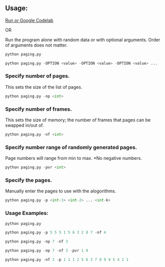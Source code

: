 ## Usage:

[Run or Google Codelab](https://colab.research.google.com/drive/1WPJyUBqYP-olKSwZxjbkJ0S-Nw_GMAzJ?usp=sharing)


OR
<br>

Run the program alone with random data or with optional arguments. Order of arguments does not matter.

```python
python paging.py
````

```python
python paging.py -OPTION <value> -OPTION <value> -OPTION <value> ...
````

### Specify number of pages.
This sets the size of the list of pages.

```python
python paging.py -np <int>
````

### Specify number of frames.
This sets the size of memory; the number of frames that pages can be swapped in/out of.

```python
python paging.py -nf <int>
````

### Specify number range of randomly generated pages.
Page numbers will range from min to max. *No negative numbers.

```python
python paging.py -pvr <int>
````

### Specify the pages.
Manually enter the pages to use with the alogorithms.

```python
python paging.py -p <int-1> <int-2> ... <int-k>
````

### Usage Examples:

```python
python paging.py
````

```python
python paging.py -p 5 5 5 1 5 6 3 2 8 7 -nf 4
````

```python
python paging.py -np 7 -nf 3
````

```python
python paging.py -np 7 -nf 3 -pvr 1 9
````

```python
python paging.py -nf 3 -p 1 1 1 2 5 6 3 7 8 9 9 5 4 2 1
````
